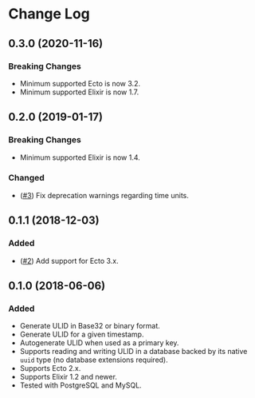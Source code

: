 # Change Log

## 0.3.0 (2020-11-16)

### Breaking Changes

- Minimum supported Ecto is now 3.2.
- Minimum supported Elixir is now 1.7.

## 0.2.0 (2019-01-17)

### Breaking Changes

- Minimum supported Elixir is now 1.4.

### Changed

- ([#3](https://github.com/TheRealReal/ecto-ulid/pull/3))
  Fix deprecation warnings regarding time units.

## 0.1.1 (2018-12-03)

### Added

- ([#2](https://github.com/TheRealReal/ecto-ulid/pull/2))
  Add support for Ecto 3.x.

## 0.1.0 (2018-06-06)

### Added

- Generate ULID in Base32 or binary format.
- Generate ULID for a given timestamp.
- Autogenerate ULID when used as a primary key.
- Supports reading and writing ULID in a database backed by its native `uuid` type (no database
  extensions required).
- Supports Ecto 2.x.
- Supports Elixir 1.2 and newer.
- Tested with PostgreSQL and MySQL.
